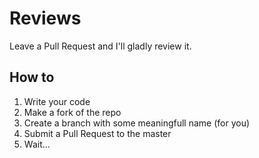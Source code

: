 # Reviews

Leave a Pull Request and I'll gladly review it.

## How to

1) Write your code
2) Make a fork of the repo
3) Create a branch with some meaningfull name (for you)
4) Submit a Pull Request to the master
5) Wait...

